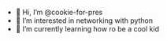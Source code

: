 - 👋 Hi, I’m @cookie-for-pres
- 👀 I’m interested in networking with python
- 🌱 I’m currently learning how ro be a cool kid
